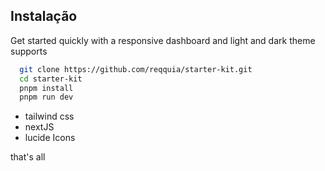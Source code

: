 ## Instalação

Get started quickly with a responsive dashboard and light and dark theme supports

```bash
  git clone https://github.com/reqquia/starter-kit.git
  cd starter-kit
  pnpm install
  pnpm run dev
```

- tailwind css
- nextJS
- lucide Icons

that's all
